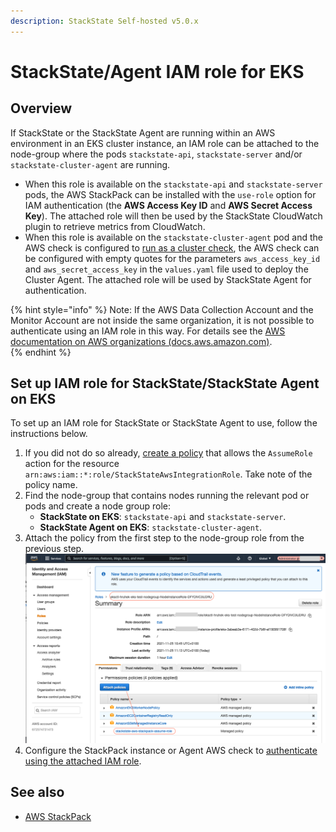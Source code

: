 ```yaml
---
description: StackState Self-hosted v5.0.x
---
```


# StackState/Agent IAM role for EKS

## Overview

If StackState or the StackState Agent are running within an AWS environment in an EKS cluster instance, an IAM role can be attached to the node-group where the pods `stackstate-api`, `stackstate-server` and/or `stackstate-cluster-agent` are running. 

* When this role is available on the `stackstate-api` and `stackstate-server` pods, the AWS StackPack can be installed with the `use-role` option for IAM authentication (the **AWS Access Key ID** and **AWS Secret Access Key**). The attached role will then be used by the StackState CloudWatch plugin to retrieve metrics from CloudWatch.
* When this role is available on the `stackstate-cluster-agent` pod and the AWS check is configured to [run as a cluster check](/stackpacks/integrations/aws.md#configure-aws-check-as-a-cluster-check), the AWS check can be configured  with empty quotes for the parameters `aws_access_key_id` and `aws_secret_access_key` in the `values.yaml` file used to deploy the Cluster Agent. The attached role will be used by StackState Agent for authentication.

{% hint style="info" %}
Note: If the AWS Data Collection Account and the Monitor Account are not inside the same organization, it is not possible to authenticate using an IAM role in this way. For details see the [AWS documentation on AWS organizations \(docs.aws.amazon.com\)](https://docs.aws.amazon.com/organizations/latest/userguide/orgs_introduction.html).  
{% endhint %}

## Set up IAM role for StackState/StackState Agent on EKS

To set up an IAM role for StackState or StackState Agent to use, follow the instructions below.

1. If you did not do so already, [create a policy](/stackpacks/integrations/aws/aws.md#aws-policy) that allows the `AssumeRole` action for the resource `arn:aws:iam::*:role/StackStateAwsIntegrationRole`. Take note of the policy name.
2. Find the node-group that contains nodes running the relevant pod or pods and create a node group role:
   * **StackState on EKS**: `stackstate-api` and `stackstate-server`.
   * **StackState Agent on EKS**: `stackstate-cluster-agent`.
3. Attach the policy from the first step to the node-group role from the previous step.
   ![Policy for node group role](/.gitbook/assets/sts_on_eks_aws_stp_03.png)
4. Configure the StackPack instance or Agent AWS check to [authenticate using the attached IAM role](/stackpacks/integrations/aws/aws.md#iam-role-on-ec2-or-eks).

## See also

* [AWS StackPack](/stackpacks/integrations/aws/aws.md)
